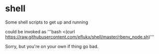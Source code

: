 shell
=====

Some shell scripts to get up and running

could be invoked as '''bash <(curl https://raw.githubusercontent.com/eflukx/shell/master/rbenv_node.sh)'''

Sorry, but you're on your own if thing go bad.

